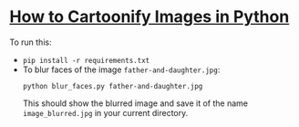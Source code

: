 # [How to Cartoonify Images in Python](https://thepythoncode.com/article/make-a-cartoonifier-with-opencv-in-python)
To run this:
- `pip install -r requirements.txt`
- To blur faces of the image `father-and-daughter.jpg`:
    ```
    python blur_faces.py father-and-daughter.jpg
    ```
    This should show the blurred image and save it of the name `image_blurred.jpg` in your current directory.
